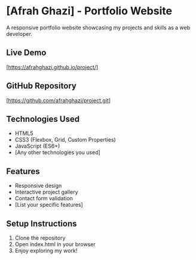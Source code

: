 # [Afrah Ghazi] - Portfolio Website

A responsive portfolio website showcasing my projects and skills as a web developer.

## Live Demo
[https://afrahghazi.github.io/project/]

## GitHub Repository
[https://github.com/afrahghazi/project.git]

## Technologies Used
- HTML5
- CSS3 (Flexbox, Grid, Custom Properties)
- JavaScript (ES6+)
- [Any other technologies you used]

## Features
- Responsive design
- Interactive project gallery
- Contact form validation
- [List your specific features]


## Setup Instructions
1. Clone the repository
2. Open index.html in your browser
3. Enjoy exploring my work!


